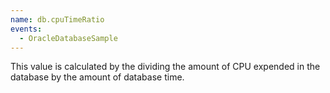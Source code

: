 ```yaml
---
name: db.cpuTimeRatio
events:
  - OracleDatabaseSample
---
```


This value is calculated by the dividing the amount of CPU expended in the database by the amount of database time.